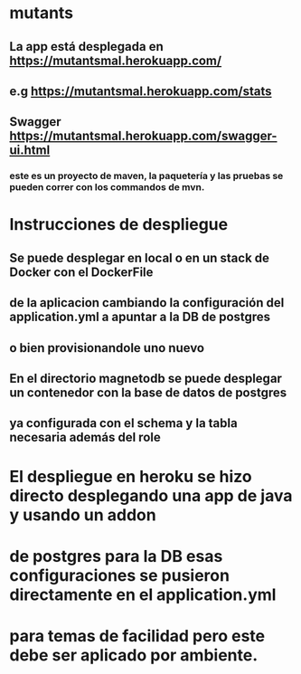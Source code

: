 # mutants
## La app está desplegada en https://mutantsmal.herokuapp.com/
## e.g https://mutantsmal.herokuapp.com/stats
## Swagger https://mutantsmal.herokuapp.com/swagger-ui.html

### este es un proyecto de maven, la paquetería y las pruebas se pueden correr con los commandos de mvn.

# Instrucciones de despliegue

## Se puede desplegar en local o en un stack de Docker con el DockerFile
## de la aplicacion cambiando la configuración del application.yml a apuntar a la DB de postgres
## o bien provisionandole uno nuevo

##  En el directorio magnetodb se puede desplegar un contenedor con la base de datos de postgres
## ya configurada con el schema y la tabla necesaria además del role

# El despliegue en heroku se hizo directo desplegando una app de java y usando un addon
# de postgres para la DB esas configuraciones se pusieron directamente en el application.yml
# para temas de facilidad pero este debe ser aplicado por ambiente.


